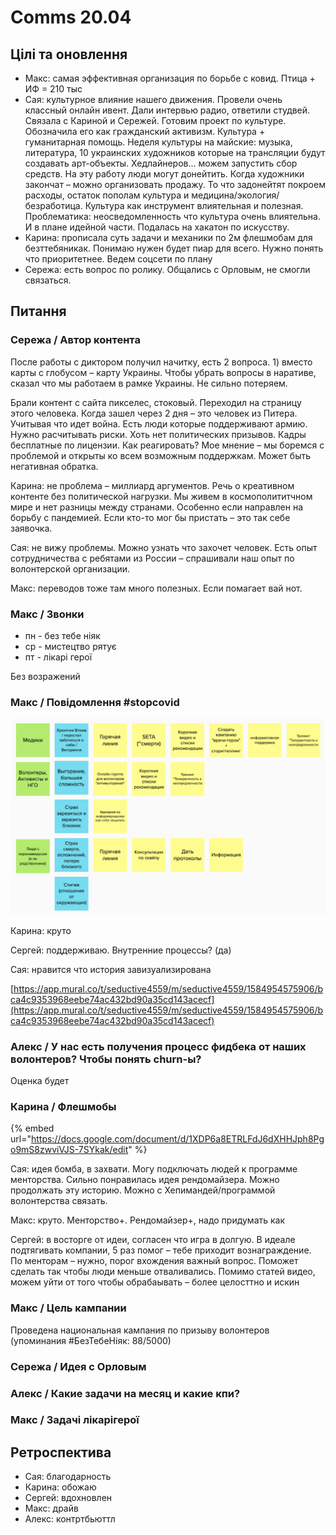 # Comms 20.04

## Цілі та оновлення

* Макс: самая эффективная организация по борьбе с ковид. Птица + ИФ = 210 тыс
* Сая: культурное влияние нашего движения. Провели очень классный онлайн ивент. Дали интервью радио, ответили студвей. Связала с Кариной и Сережей. Готовим проект по культуре. Обозначила его как гражданский активизм. Культура + гуманитарная помощь. Неделя культуры на майские: музыка, литература, 10 украинских художников которые на трансляции будут создавать арт-объекты. Хедлайнеров... можем запустить сбор средств. На эту работу люди могут донейтить. Когда художники закончат – можно организовать продажу. То что задонейтят покроем расходы, остаток пополам культура и медицина/экология/безработица. Культура как инструмент влиятельная и полезная. Проблематика: неосведомленность что культура очень влиятельна. И в плане идейной части. Подалась на хакатон по искусству.
* Карина: прописала суть задачи и механики по 2м флешмобам для безттебяникак. Понимаю нужен будет пиар для всего. Нужно понять что приоритетнее. Ведем соцсети по плану
* Сережа: есть вопрос по ролику. Общались с Орловым, не смогли связаться. 

## Питання

### Сережа / Автор контента

После работы с диктором получил начитку, есть 2 вопроса. 1\) вместо карты с глобусом – карту Украины. Чтобы убрать вопросы в наративе, сказал что мы работаем в рамке Украины. Не сильно потеряем.

Брали контент с сайта пикселес, стоковый. Переходил на страницу этого человека. Когда зашел через 2 дня – это человек из Питера. Учитывая что идет война. Есть люди которые поддерживают армию. Нужно расчитывать риски. Хоть нет политических призывов. Кадры бесплатные по лицензии. Как реагировать? Мое мнение – мы боремся с проблемой и открыты ко всем возможным поддержкам. Может быть негативная обратка.

Карина: не проблема – миллиард аргументов. Речь о креативном контенте без политической нагрузки. Мы живем в космополититчном мире и нет разницы между странами. Особенно если направлен на борьбу с пандемией. Если кто-то мог бы пристать – это так себе заявочка.

Сая: не вижу проблемы. Можно узнать что захочет человек. Есть опыт сотрудничества с ребятами из России – спрашивали наш опыт по волонтерской организации.

Макс: переводов тоже там много полезных. Если помагает вай нот.

### Макс / Звонки

* пн - без тебе ніяк
* ср - мистецтво рятує
* пт - лікарі герої

Без возражений

### Макс / Повідомлення \#stopcovid 

![](../../.gitbook/assets/image%20%2834%29.png)

Карина: круто

Сергей: поддерживаю. Внутренние процессы? \(да\)

Сая: нравится что история завизуализирована

[https://app.mural.co/t/seductive4559/m/seductive4559/1584954575906/bca4c9353968eebe74ac432bd90a35cd143acecf](https://app.mural.co/t/seductive4559/m/seductive4559/1584954575906/bca4c9353968eebe74ac432bd90a35cd143acecf)

### Алекс / У нас есть получения процесс фидбека от наших волонтеров? Чтобы понять churn-ы?

Оценка будет

### Карина / Флешмобы

{% embed url="https://docs.google.com/document/d/1XDP6a8ETRLFdJ6dXHHJph8Pgo9mS8zwviVJS-7SYkak/edit" %}

Сая: идея бомба, в захвати. Могу подключать людей к программе менторства. Сильно понравилась идея рендомайзера. Можно продолжать эту историю. Можно с Хепимандей/программой волонтерства связать.

Макс: круто. Менторство+. Рендомайзер+, надо придумать как

Сергей: в восторге от идеи, согласен что игра в долгую.  В идеале подтягивать компании, 5 раз помог – тебе приходит вознаграждение. По менторам – нужно, порог вхождения важный вопрос. Поможет сделать так чтобы люди меньше отваливались. Помимо статей видео, можем уйти от того чтобы обрабаывать – более целосттно и искин

### Макс / Цель кампании

Проведена национальная кампания по призыву волонтеров \(упоминания \#БезТебеНіяк: 88/5000\)

### Сережа / Идея с Орловым

### Алекс / Какие задачи на месяц и какие кпи?

### Макс / Задачі лікарігерої

## Ретроспектива

* Сая: благодарность
* Карина: обожаю
* Сергей: вдохновлен
* Макс: драйв
* Алекс: контртбьюттл

